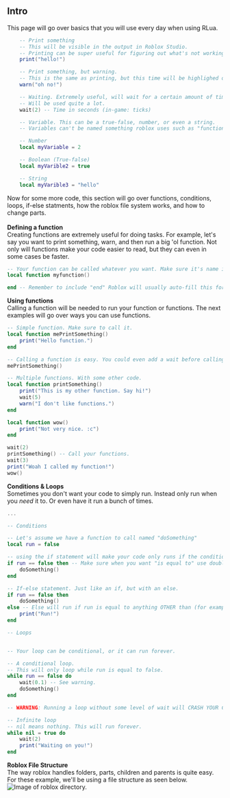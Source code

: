## Intro

This page will go over basics that you will use every day when using RLua.
```lua
    -- Print something
    -- This will be visible in the output in Roblox Studio.
    -- Printing can be super useful for figuring out what's not working.
    print("hello!")

    -- Print something, but warning.
    -- This is the same as printing, but this time will be highlighed orange.
    warn("oh no!")

    -- Waiting. Extremely useful, will wait for a certain amount of time before doing something. 
    -- Will be used quite a lot.
    wait(2) -- Time in seconds (in-game: ticks)

    -- Variable. This can be a true-false, number, or even a string.
    -- Variables can't be named something roblox uses such as "function"

    -- Number
    local myVariable = 2

    -- Boolean (True-false)
    local myVarible2 = true

    -- String
    local myVarible3 = "hello"
```

Now for some more code, this section will go over functions, conditions, loops, if-else statments, how the roblox file system works, and how to change parts. <br>
<br>
**Defining a function** <br>
Creating functions are extremely useful for doing tasks. For example, let's say you want to print something, warn, and then run a big 'ol function. Not only will functions make your code easier to read, but they can even in some cases be faster.
```lua
-- Your function can be called whatever you want. Make sure it's name is relevent to what it does.
local function myfunction()

end -- Remember to include "end" Roblox will usually auto-fill this for you anyway.
```
**Using functions** <br>
Calling a function will be needed to run your function or functions. The next examples will go over ways you can use functions.

```lua
-- Simple function. Make sure to call it.
local function mePrintSomething()
    print("Hello function.")
end

-- Calling a function is easy. You could even add a wait before calling it!
mePrintSomething()
```

```lua
-- Multiple functions. With some other code.
local function printSomething()
    print("This is my other function. Say hi!")
    wait(5)
    warn("I don't like functions.")
end

local function wow()
    print("Not very nice. :c")
end

wait(2)
printSomething() -- Call your functions.
wait(3)
print("Woah I called my function!")
wow()
```

**Conditions & Loops** <br>
Sometimes you don't want your code to simply run. Instead only run when you *need* it to.
Or even have it run a bunch of times.

```lua
...

-- Conditions

-- Let's assume we have a function to call named "doSomething"
local run = false

-- using the if statement will make your code only runs if the condition is met.
if run == false then -- Make sure when you want "is equal to" use double equals.
    doSomething()
end

-- If-else statement. Just like an if, but with an else.
if run == false then
    doSomething()
else -- Else will run if run is equal to anything OTHER than (for example) false.
    print("Run!")
end
```

```lua
-- Loops


-- Your loop can be conditional, or it can run forever.

-- A conditional loop.
-- This will only loop while run is equal to false.
while run == false do
    wait(0.1) -- See warning.
    doSomething()
end

-- WARNING: Running a loop without some level of wait will CRASH YOUR CLIENT.

-- Infinite loop
-- nil means nothing. This will run forever.
while nil = true do
    wait(2)
    print("Waiting on you!")
end

```

**Roblox File Structure**  
The way roblox handles folders, parts, children and parents is quite easy.  
For these example, we'll be using a file structure as seen below.
![Image of roblox directory.](/RLua-Guide/img/roblox-dir.png)